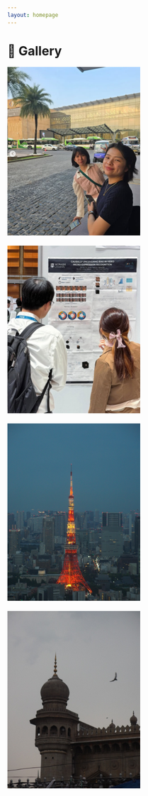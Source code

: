 ```yaml
---
layout: homepage
---
```


# 📸 Gallery

<div style="display: flex; gap: 20px; flex-wrap: wrap;">
  <div style="flex: 1 1 200px;">
   <img src="./conference.png" alt="ICASSP25@HICC" style="max-width: 300px;">
  </div>
  <div style="flex: 1 1 200px;">
   <img src="./icassp24.png" alt="ICASSP24@Seoul" style="max-width: 300px;">
  </div>
  <div style="flex: 1 1 200px;">
   <img src="./P4280245.JPG" alt="Night view from Roppongi Hill" style="max-width: 300px;">
  </div>
  <div style="flex: 1 1 200px;">
   <img src="./india.jpg" alt="Street Pic near Charminah" style="max-width: 300px;">
  </div>
</div>
